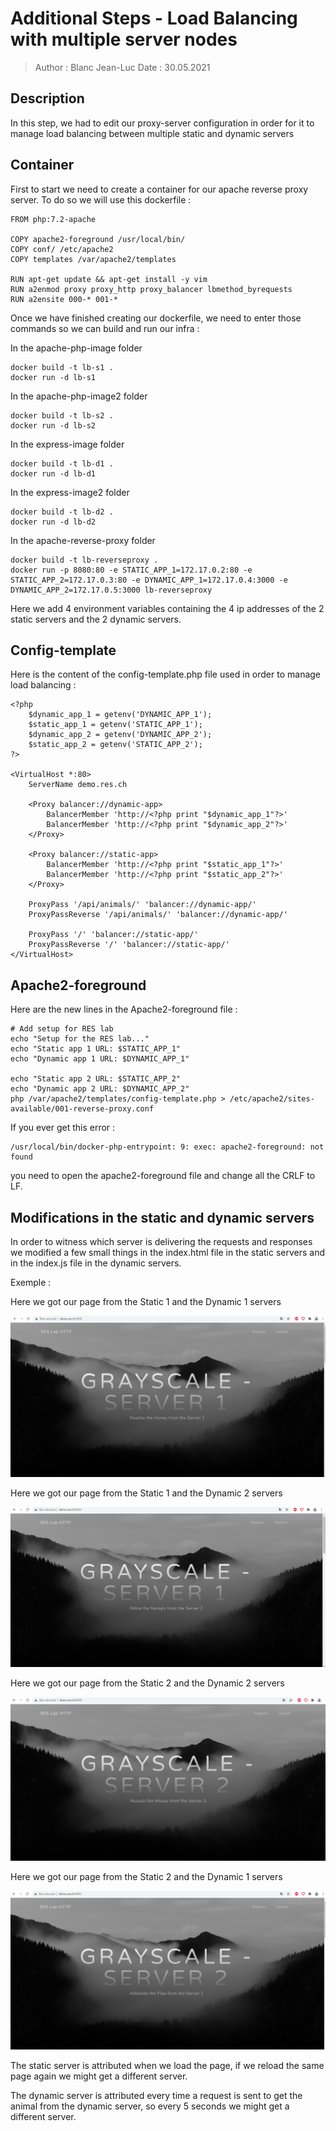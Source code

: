 # Additional Steps - Load Balancing with multiple server nodes

> Author : Blanc Jean-Luc
> Date : 30.05.2021

## Description

In this step, we had to edit our proxy-server configuration in order for it to manage load balancing between multiple static and dynamic servers

## Container

First to start we need to create a container for our apache reverse proxy server.
To do so we will use this dockerfile : 

```
FROM php:7.2-apache

COPY apache2-foreground /usr/local/bin/
COPY conf/ /etc/apache2
COPY templates /var/apache2/templates

RUN apt-get update && apt-get install -y vim
RUN a2enmod proxy proxy_http proxy_balancer lbmethod_byrequests
RUN a2ensite 000-* 001-*
```

Once we have finished creating our dockerfile, we need to enter those commands so we can build and run our infra : 

In the apache-php-image folder
```
docker build -t lb-s1 .
docker run -d lb-s1
```
In the apache-php-image2 folder
```
docker build -t lb-s2 .
docker run -d lb-s2
```
In the express-image folder
```
docker build -t lb-d1 .
docker run -d lb-d1
```
In the express-image2 folder
```
docker build -t lb-d2 .
docker run -d lb-d2
```
In the apache-reverse-proxy folder
```
docker build -t lb-reverseproxy .
docker run -p 8080:80 -e STATIC_APP_1=172.17.0.2:80 -e STATIC_APP_2=172.17.0.3:80 -e DYNAMIC_APP_1=172.17.0.4:3000 -e DYNAMIC_APP_2=172.17.0.5:3000 lb-reverseproxy
```

Here we add 4 environment variables containing the 4 ip addresses of the 2 static servers and the 2 dynamic servers.

## Config-template

Here is the content of the config-template.php file used in order to manage load balancing : 

```
<?php
	$dynamic_app_1 = getenv('DYNAMIC_APP_1');
	$static_app_1 = getenv('STATIC_APP_1');
	$dynamic_app_2 = getenv('DYNAMIC_APP_2');
	$static_app_2 = getenv('STATIC_APP_2');
?>

<VirtualHost *:80>
	ServerName demo.res.ch
	
	<Proxy balancer://dynamic-app>
		BalancerMember 'http://<?php print "$dynamic_app_1"?>'
		BalancerMember 'http://<?php print "$dynamic_app_2"?>'
	</Proxy>
	
	<Proxy balancer://static-app>
		BalancerMember 'http://<?php print "$static_app_1"?>'
		BalancerMember 'http://<?php print "$static_app_2"?>'
	</Proxy>
	
	ProxyPass '/api/animals/' 'balancer://dynamic-app/'
	ProxyPassReverse '/api/animals/' 'balancer://dynamic-app/'
	
	ProxyPass '/' 'balancer://static-app/'
	ProxyPassReverse '/' 'balancer://static-app/'
</VirtualHost>
```

## Apache2-foreground

Here are the new lines in the Apache2-foreground file : 

```
# Add setup for RES lab
echo "Setup for the RES lab..."
echo "Static app 1 URL: $STATIC_APP_1"
echo "Dynamic app 1 URL: $DYNAMIC_APP_1"

echo "Static app 2 URL: $STATIC_APP_2"
echo "Dynamic app 2 URL: $DYNAMIC_APP_2"
php /var/apache2/templates/config-template.php > /etc/apache2/sites-available/001-reverse-proxy.conf
```

If you ever get this error :

```
/usr/local/bin/docker-php-entrypoint: 9: exec: apache2-foreground: not found
```
you need to open the apache2-foreground file and change all the CRLF to LF.

## Modifications in the static and dynamic servers

In order to witness which server is delivering the requests and responses we modified a few small things in the index.html file in the static servers and in the index.js file in the dynamic servers.

Exemple : 

Here we got our page from the Static 1 and the Dynamic 1 servers

![image-20210530213521852](images/image1.png)

Here we got our page from the Static 1 and the Dynamic 2 servers

![image-20210530213546590](images/image2.png)

Here we got our page from the Static 2 and the Dynamic 2 servers

![image-20210530213703026](images/image3.png)

Here we got our page from the Static 2 and the Dynamic 1 servers

![image-20210530213720174](images/image4.png)



The static server is attributed when we load the page, if we reload the same page again we might get a different server.

The dynamic server is attributed every time a request is sent to get the animal from the dynamic server, so every 5 seconds we might get a different server.

